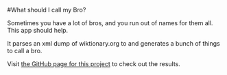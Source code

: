 #What should I call my Bro?

Sometimes you have a lot of bros, and you run out of names for them all. This app should help.

It parses an xml dump of wiktionary.org to and generates a bunch of things to call a bro. 

Visit [the GitHub page for this project](http://ajalt.github.io/whatshouldicallmybro/) to check out the results.
